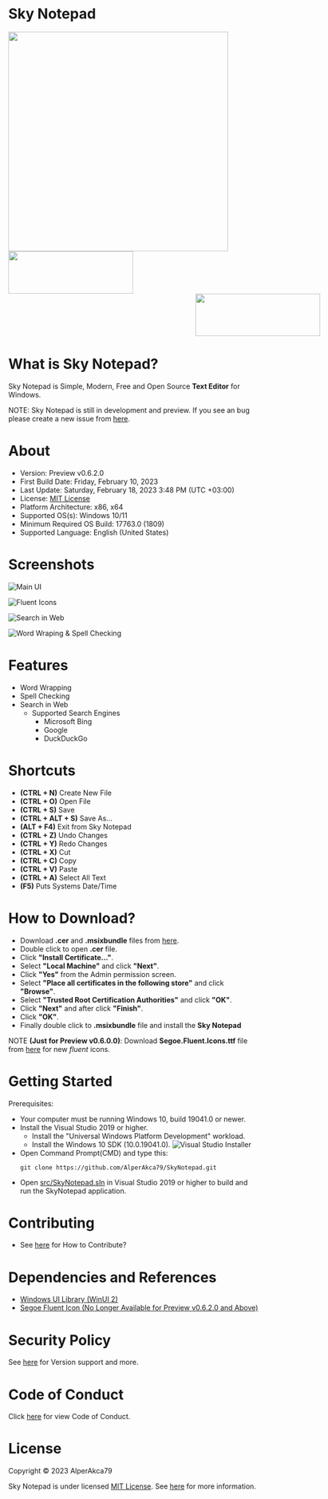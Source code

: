 # Sky Notepad
<a href="https://github.com/AlperAkca79/SkyNotepad/">
    <img height="440" width="*" src="res/repo-preview-image-sky-notepad.png">
</a>
<a href="https://github.com/AlperAkca79/SkyNotepad/releases/tag/0.6.2.0">
    <img src="res/badge-github.png" height="85" width="250">
</a>
<a href="404.md">
    <img src="res/badge-microsoft-store.png" height="85" width="250" style="margin-left: 375px;">
</a>

# What is Sky Notepad?
Sky Notepad is Simple, Modern, Free and Open Source **Text Editor** for Windows.

NOTE: Sky Notepad is still in development and preview. If you see an bug please create a new issue from [here](https://github.com/AlperAkca79/SkyNotepad/issues/new).

# About
- Version: Preview v0.6.2.0
- First Build Date: Friday, February 10, 2023
- Last Update: Saturday, February 18, 2023 3:48 PM (UTC +03:00)
- License: [MIT License](https://github.com/AlperAkca79/SkyNotepad#License)
- Platform Architecture: x86, x64
- Supported OS(s): Windows 10/11
- Minimum Required OS Build: 17763.0 (1809)
- Supported Language: English (United States)

# Screenshots
![](res/sky-notepad-ui.png "Main UI")

![](res/new-fluent-menu-item-icons.png "Fluent Icons")

![](res/edit-menu-items.png "Search in Web")

![](res/word-wrap-and-spell-check.png "Word Wraping & Spell Checking")

# Features
- Word Wrapping
- Spell Checking
- Search in Web
    - Supported Search Engines
        - Microsoft Bing
        - Google
        - DuckDuckGo

# Shortcuts
- **(CTRL + N)** Create New File
- **(CTRL + O)** Open File
- **(CTRL + S)** Save
- **(CTRL + ALT + S)** Save As...
- **(ALT + F4)** Exit from Sky Notepad
- **(CTRL + Z)** Undo Changes
- **(CTRL + Y)** Redo Changes
- **(CTRL + X)** Cut
- **(CTRL + C)** Copy
- **(CTRL + V)** Paste
- **(CTRL + A)** Select All Text
- **(F5)** Puts Systems Date/Time

# How to Download?
- Download **.cer** and **.msixbundle** files from [here](https://github.com/AlperAkca79/SkyNotepad/releases/tag/0.6.2.0).
- Double click to open **.cer** file.
- Click **"Install Certificate..."**.
- Select **"Local Machine"** and click **"Next"**.
- Click **"Yes"** from the Admin permission screen.
- Select **"Place all certificates in the following store"** and click **"Browse"**.
- Select **"Trusted Root Certification Authorities"** and click **"OK"**.
- Click **"Next"** and after click **"Finish"**.
- Click **"OK"**.
- Finally double click to **.msixbundle** file and install the **Sky Notepad**

NOTE **(Just for Preview v0.6.0.0)**: Download **Segoe.Fluent.Icons.ttf** file from [here](https://github.com/AlperAkca79/SkyNotepad/releases/download/0.6.0.0/Segoe.Fluent.Icons.ttf) for new _fluent_ icons. 

# Getting Started
Prerequisites:
- Your computer must be running Windows 10, build 19041.0 or newer.
- Install the Visual Studio 2019 or higher.
    - Install the "Universal Windows Platform Development" workload.
    - Install the Windows 10 SDK (10.0.19041.0).
    ![](res/getting-started-sky-notepad.png "Visual Studio Installer")
- Open Command Prompt(CMD) and type this:
    ```shell
    git clone https://github.com/AlperAkca79/SkyNotepad.git
    ```
- Open [src/SkyNotepad.sln](https://github.com/AlperAkca79/SkyNotepad/blob/master/src/SkyNotepad.sln) in Visual Studio 2019 or higher to build and run the SkyNotepad application.

# Contributing
- See [here](https://github.com/AlperAkca79/SkyNotepad/blob/master/CONTRIBUTING.md) for How to Contribute?

# Dependencies and References
- [Windows UI Library (WinUI 2)](https://github.com/Microsoft/microsoft-ui-xaml)
- [Segoe Fluent Icon (No Longer Available for Preview v0.6.2.0 and Above)](https://github.com/microsoft/fluentui-system-icons)

# Security Policy
See [here](https://github.com/AlperAkca79/SkyNotepad/blob/master/SECURITY.md) for Version support and more.

# Code of Conduct
Click [here](CODE_OF_CONDUCT.md) for view Code of Conduct.

# License
Copyright © 2023 AlperAkca79

Sky Notepad is under licensed [MIT License](https://mit-license.org). See [here](LICENSE.md) for more information.